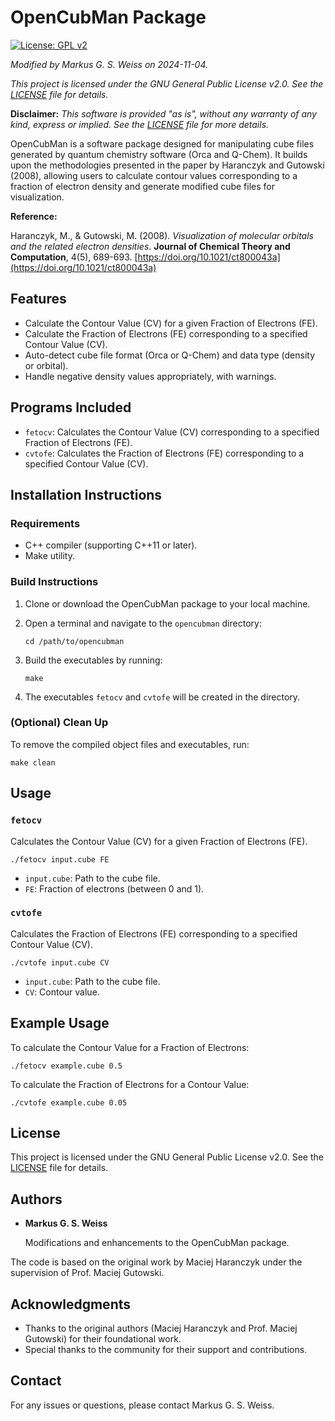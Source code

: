 # OpenCubMan Package

[![License: GPL v2](https://img.shields.io/badge/License-GPL%20v2-blue.svg)](LICENSE)
<!--
[![Build Status](https://github.com/Markus-G-S-Weiss/OpenCubMan/actions/workflows/build.yml/badge.svg)](https://github.com/Markus-G-S-Weiss/OpenCubMan/actions)
[![GitHub issues](https://img.shields.io/github/issues/Markus-G-S-Weiss/OpenCubMan.svg)](https://github.com/Markus-G-S-Weiss/OpenCubMan/issues)
[![GitHub pull requests](https://img.shields.io/github/issues-pr/Markus-G-S-Weiss/OpenCubMan.svg)](https://github.com/Markus-G-S-Weiss/OpenCubMan/pulls)
[![GitHub contributors](https://img.shields.io/github/contributors/Markus-G-S-Weiss/OpenCubMan.svg)](https://github.com/Markus-G-S-Weiss/OpenCubMan/graphs/contributors)
[![GitHub last commit](https://img.shields.io/github/last-commit/Markus-G-S-Weiss/OpenCubMan.svg)](https://github.com/Markus-G-S-Weiss/OpenCubMan/commits/main)
[![GitHub top language](https://img.shields.io/github/languages/top/Markus-G-S-Weiss/OpenCubMan.svg)]()
![Platform](https://img.shields.io/badge/platform-Linux%20%7C%20macOS-blue.svg)
-->

*Modified by Markus G. S. Weiss on 2024-11-04.*

*This project is licensed under the GNU General Public License v2.0. See the [LICENSE](LICENSE) file for details.*

**Disclaimer:** *This software is provided "as is", without any warranty of any kind, express or implied. See the [LICENSE](LICENSE) file for more details.*

OpenCubMan is a software package designed for manipulating cube files generated by quantum chemistry software (Orca and Q-Chem). It builds upon the methodologies presented in the paper by Haranczyk and Gutowski (2008), allowing users to calculate contour values corresponding to a fraction of electron density and generate modified cube files for visualization.

**Reference:**

Haranczyk, M., & Gutowski, M. (2008). *Visualization of molecular orbitals and the related electron densities*. **Journal of Chemical Theory and Computation**, 4(5), 689-693. [https://doi.org/10.1021/ct800043a](https://doi.org/10.1021/ct800043a)

## Features

- Calculate the Contour Value (CV) for a given Fraction of Electrons (FE).
- Calculate the Fraction of Electrons (FE) corresponding to a specified Contour Value (CV).
- Auto-detect cube file format (Orca or Q-Chem) and data type (density or orbital).
- Handle negative density values appropriately, with warnings.

## Programs Included

- `fetocv`: Calculates the Contour Value (CV) corresponding to a specified Fraction of Electrons (FE).
- `cvtofe`: Calculates the Fraction of Electrons (FE) corresponding to a specified Contour Value (CV).

## Installation Instructions

### Requirements

- C++ compiler (supporting C++11 or later).
- Make utility.

### Build Instructions

1. Clone or download the OpenCubMan package to your local machine.

2. Open a terminal and navigate to the `opencubman` directory:

   ```
   cd /path/to/opencubman
   ```

3. Build the executables by running:

   ```
   make
   ```

4. The executables `fetocv` and `cvtofe` will be created in the directory.

### (Optional) Clean Up

To remove the compiled object files and executables, run:

```
make clean
```

## Usage

### `fetocv`

Calculates the Contour Value (CV) for a given Fraction of Electrons (FE).

```
./fetocv input.cube FE
```

- `input.cube`: Path to the cube file.
- `FE`: Fraction of electrons (between 0 and 1).

### `cvtofe`

Calculates the Fraction of Electrons (FE) corresponding to a specified Contour Value (CV).

```
./cvtofe input.cube CV
```

- `input.cube`: Path to the cube file.
- `CV`: Contour value.

## Example Usage

To calculate the Contour Value for a Fraction of Electrons:

```
./fetocv example.cube 0.5
```

To calculate the Fraction of Electrons for a Contour Value:

```
./cvtofe example.cube 0.05
```

## License

This project is licensed under the GNU General Public License v2.0. See the [LICENSE](LICENSE) file for details.

## Authors

- **Markus G. S. Weiss**

  Modifications and enhancements to the OpenCubMan package.

The code is based on the original work by Maciej Haranczyk under the supervision of Prof. Maciej Gutowski.

## Acknowledgments

- Thanks to the original authors (Maciej Haranczyk and Prof. Maciej Gutowski) for their foundational work.
- Special thanks to the community for their support and contributions.

## Contact

For any issues or questions, please contact Markus G. S. Weiss.

